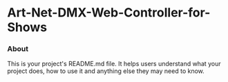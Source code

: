 Art-Net-DMX-Web-Controller-for-Shows
====================================

### About

This is your project's README.md file. It helps users understand what your
project does, how to use it and anything else they may need to know.